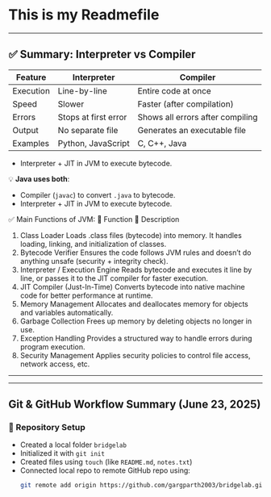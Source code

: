 # This is my Readmefile

---

## ✅ Summary: Interpreter vs Compiler

| Feature     | Interpreter         | Compiler                |
|-------------|---------------------|--------------------------|
| Execution   | Line-by-line        | Entire code at once     |
| Speed       | Slower              | Faster (after compilation) |
| Errors      | Stops at first error| Shows all errors after compiling |
| Output      | No separate file    | Generates an executable file |
| Examples    | Python, JavaScript  | C, C++, Java             |


 
- Interpreter + JIT in JVM to execute bytecode.



💡 **Java uses both**:  
- Compiler (`javac`) to convert `.java` to bytecode.  
- Interpreter + JIT in JVM to execute bytecode.

✅ Main Functions of JVM:
🔧 Function	📄 Description
1. Class Loader	Loads .class files (bytecode) into memory. It handles loading, linking, and initialization of classes.
2. Bytecode Verifier	Ensures the code follows JVM rules and doesn’t do anything unsafe (security + integrity check).
3. Interpreter / Execution Engine	Reads bytecode and executes it line by line, or passes it to the JIT compiler for faster execution.
4. JIT Compiler (Just-In-Time)	Converts bytecode into native machine code for better performance at runtime.
5. Memory Management	Allocates and deallocates memory for objects and variables automatically.
6. Garbage Collection	Frees up memory by deleting objects no longer in use.
7. Exception Handling	Provides a structured way to handle errors during program execution.
8. Security Management	Applies security policies to control file access, network access, etc.


---


---

##  Git & GitHub Workflow Summary (June 23, 2025)

### 📁 Repository Setup
- Created a local folder `bridgelab`
- Initialized it with `git init`
- Created files using `touch` (like `README.md`, `notes.txt`)
- Connected local repo to remote GitHub repo using:
  ```bash
  git remote add origin https://github.com/gargparth2003/bridgelab.git




